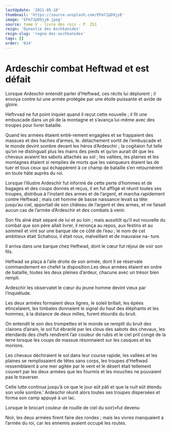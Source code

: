 ```yaml
---
lastUpdate: '2021-05-10'
thumbnail: 'https://source.unsplash.com/EFm7JpD9jy8'
image: 'EFm7JpD9jy8.jpeg'
source: tome V - livre des rois - P. 251
reign: 'Dynastie des Aschkanides'
reign-slug: 'regne-des-aschkanides'
tags: []
order: '014'
---
```


# Ardeschir combat Heftwad et est défait

Lorsque Ardeschir entendit parler d’Heftwad, ces récits lui déplurent ; il envoya contre lui une armée protégée par une étoile puissante et avide de gloire.

Heftvvad ne fut point inquiet quand il reçut cette nouvelle ; il fit une embuscade dans un pli de la montagne et s’avança lui-même avec des troupes pour livrer bataille.

Quand les armées étaient entiè-rement engagées et se frappaient des massues et des haches d’armes, le. détachement sortit de l’embuscade et le monde devint sombre devant les héros d’Ardeschir ; la cogitaion fut telle qu’on ne distinguait plus les mains des pieds et qu’on aurait dit que les chevaux avaient les sabots attachés au sol ; les vallées, les plaines et les montagnes étaient si remplies de morts que les vainqueurs étaient las de tuer et tous ceux qui échappèrent à ce champ de bataille s’en retournèrent en toute hâte auprès du roi.

Lorsque l’illustre Ardeschir fut informé de cette perte d’hommes et de bagages et des coups donnés et reçus, il en fut affligé et réunit toutes ses troupes, distribua à l’instant des armes et de l’argent, et marcha rapidement contre Heftwad ; mais cet homme de basse naissance levait sa tête jusqu’au ciel, apportait de son château de l’argent et des armes, et ne faisait aucun cas de l’armée d’Ardeschir et des combats à venir.

Son fils aîné était séparé de lui et au loin ; mais aussitôt qu’il eut nouvelle du combat que son père allait livrer, il renonça au repos, aux festins et au sommeil et vint sur une barque ide ce côté de l’eau ; le nom de cet ambitieux était Schahoui, il était roux, malveillant et de mauvaise na- ture.

Il arriva dans une barque chez Heftwad, dont le cœur fut réjoui de voir son fils.

Heftwad se plaça à l’aile droite de son armée, dont il se réservale commandement en chefet la disposition.Les deux armées étaient en ordre de bataille, toutes les deux pleines d’ardeur, chacune avec un trésor bien rempli.

Ardeschir les observatet le cœur du jeune homme devint vieux par l’inquiétude.

Les deux armées formaient deux lignes, le soleil brillait, les épées étincelaient, les timbales donnaient le signal du haut des éléphants et les hommes, à la distance de deux milles, furent étourdis du bruit.

On entendit le son des trompettes et le monde se remplit du bruit des clairons d’airain, le sol fut ébranlé par les clous des sabots des chevaux, les étendards des chefs rendirent l’air couleur de rubis et le ciel prit congé de la terre lorsque les coups de massue résonnaient sur les casques et les morions.

Les chevaux déchiraient le sol dans leur course rapide, les vallées et les plaines se remplissaient de têtes sans corps, les troupes d’Heftwad ressemblaient à une mer agitée par le vent et le désert était tellement couvert par les deux armées que les fourmis et les mouches ne pouvaient pas le traverser.

Celte lutte continua jusqu’à ce que le jour eût pâli et que la nuit eût étendu son voile sombre.’ Ardeschir réunit alors toutes ses troupes dispersées et forma son camp appuyé à un lac.

Lorsque le brocart couleur de rouille de ciel du soir)»fut devenu

Noir, les deux armées firent faire des rondes ; mais les vivres manquaient à l’armée du roi, car les ennemis avaient occupé les routes.
